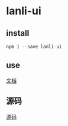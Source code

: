 # lanli-ui


## install
```js
npm i --save lanli-ui
```

##  use
 [文档](https://slailcp.github.io/react-lanli-ui/index.html)

## 源码
 [源码](https://github.com/slailcp/react-lanli-ui)